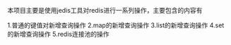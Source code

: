 本项目主要是使用jedis工具对redis进行一系列操作，主要包含的内容有

1.普通的键值对新增查询操作
2.map的新增查询操作
3.list的新增查询操作
4.set的新增查询操作
5.redis连接池的操作